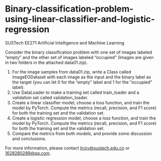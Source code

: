 # Binary-classification-problem-using-linear-classifier-and-logistic-regression
SUSTech EE271 Artificial Intelligence and Machine Learning

Consider the binary classification problem with one set of images labeled “empty” and the other set of images labeled “occupied” (Images are given in two folders in the attached data01.zip).

1. For the image samples from data01.zip, write a Class called ImageEODataset with each image as the input and the binary label as the target (you can let 0 for the “empty” label and 1 for the “occupied” label).
2. Use DataLoader to make a training set called train_loader and a validation set called validation_loader.
3. Create a linear classifier model, choose a loss function, and train the model by PyTorch. Compute the metrics (recall, precision, and F1 score) for both the training set and the validation set. 
4. Create a logistic regression model, choose a loss function, and train the model by PyTorch. Compute the metrics (recall, precision, and F1 score) for both the training set and the validation set. 
5. Compare the metrics from both models, and provide some discussion and conclusions.

For more information, please contact linzy@sustech.edu.cn or 1628280289@qq.com.
